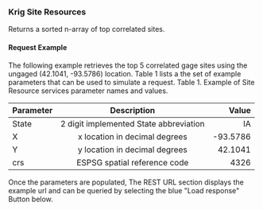 ### Krig Site Resources
Returns a sorted n-array of top correlated sites.

#### Request Example
The following example retrieves the top 5 correlated gage sites using the ungaged (42.1041, -93.5786) location. Table 1 lists a the set of example parameters that can be used to simulate a request.
Table 1. Example of Site Resource services parameter names and values.

| Parameter     | Description   | Value |
| ------------- |:-------------:| -----:|
| State     | 2 digit implemented State abbreviation | IA    |
| X         | x location in decimal degrees |-93.5786|
| Y         | y location in decimal degrees |42.1041 |
| crs       | ESPSG spatial reference code  |    4326 |

Once the parameters are populated, The REST URL section displays the example url and can be queried by selecting the blue "Load response" Button below.
